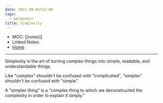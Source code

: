 ```yaml
---
date: 2022-08-01T22:00
tags:
  - permanent
title: Simplexity
---
```

- MOC: [[notes]]
- Linked Notes:
- [Home](https://misudashi.ga/)
---------- 
Simplexity is the art of turning complex things into simple, readable, and understandable things.

Like "complex" shouldn't be confused with "complicated", "simplex" shouldn't be confused with "simple".

A "simplex thing" is a "complex thing to which we deconstructed the complexity in order to explain it simply."